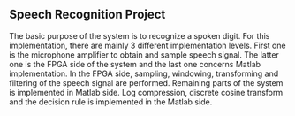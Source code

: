 ## Speech Recognition Project

The basic purpose of the system is to recognize a spoken digit. 
For this implementation, there are mainly 3 different implementation levels. 
First one is the microphone amplifier to obtain and sample speech signal. 
The latter one is the FPGA side of the system and the last one concerns Matlab implementation. 
In the FPGA side, sampling, windowing, transforming and filtering of the speech signal are performed. 
Remaining parts of the system is implemented in Matlab side. 
Log compression, discrete cosine transform and the decision rule is implemented in the Matlab side.
